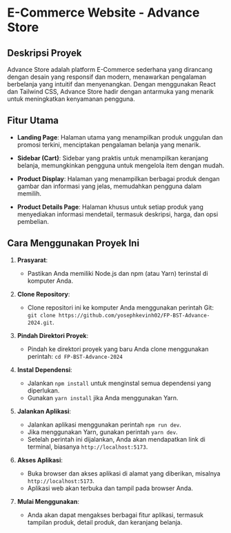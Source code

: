 # E-Commerce Website - Advance Store
## Deskripsi Proyek
Advance Store adalah platform E-Commerce sederhana yang dirancang dengan desain yang responsif dan modern, menawarkan pengalaman berbelanja yang intuitif dan menyenangkan. Dengan menggunakan React dan Tailwind CSS, Advance Store hadir dengan antarmuka yang menarik untuk meningkatkan kenyamanan pengguna.

## Fitur Utama

- **Landing Page**: Halaman utama yang menampilkan produk unggulan dan promosi terkini, menciptakan pengalaman belanja yang menarik.

- **Sidebar (Cart)**: Sidebar yang praktis untuk menampilkan keranjang belanja, memungkinkan pengguna untuk mengelola item dengan mudah.

- **Product Display**: Halaman yang menampilkan berbagai produk dengan gambar dan informasi yang jelas, memudahkan pengguna dalam memilih.

- **Product Details Page**: Halaman khusus untuk setiap produk yang menyediakan informasi mendetail, termasuk deskripsi, harga, dan opsi pembelian.

## Cara Menggunakan Proyek Ini

1. **Prasyarat**:
   - Pastikan Anda memiliki Node.js dan npm (atau Yarn) terinstal di komputer Anda.

2. **Clone Repository**:
   - Clone repositori ini ke komputer Anda menggunakan perintah Git: `git clone https://github.com/yosephkevinh02/FP-BST-Advance-2024.git`.

3. **Pindah Direktori Proyek**:
    - Pindah ke direktori proyek yang baru Anda clone menggunakan perintah: `cd FP-BST-Advance-2024`

4. **Instal Dependensi**:
   - Jalankan `npm install` untuk menginstal semua dependensi yang diperlukan.
   - Gunakan `yarn install` jika Anda menggunakan Yarn.

5. **Jalankan Aplikasi**:
   - Jalankan aplikasi menggunakan perintah `npm run dev`. 
   - Jika menggunakan Yarn, gunakan perintah `yarn dev`.
   - Setelah perintah ini dijalankan, Anda akan mendapatkan link di terminal, biasanya `http://localhost:5173`.

6. **Akses Aplikasi**:
   - Buka browser dan akses aplikasi di alamat yang diberikan, misalnya `http://localhost:5173`.
   - Aplikasi web akan terbuka dan tampil pada browser Anda.

7. **Mulai Menggunakan**:
   - Anda akan dapat mengakses berbagai fitur aplikasi, termasuk tampilan produk, detail produk, dan keranjang belanja.
